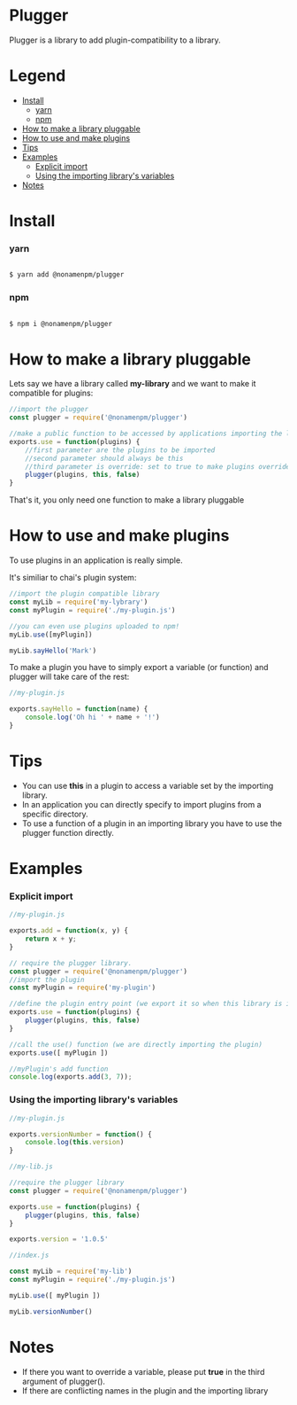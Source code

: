 # Plugger
Plugger is a library to add plugin-compatibility to a library.

# Legend
- [Install](#install)
  - [yarn](#yarn)
  - [npm](#npm)
- [How to make a library pluggable](#how-to-make-a-library-pluggable)
- [How to use and make plugins](#how-to-use-and-make-plugins)
- [Tips](#tips)
- [Examples](#examples)
  - [Explicit import](#explicit-import)
  - [Using the importing library's variables](#using-the-importing-library's-variables)
- [Notes](#notes)

# Install

### yarn
```bash

$ yarn add @nonamenpm/plugger

```

### npm

```bash

$ npm i @nonamenpm/plugger

```

# How to make a library pluggable

Lets say we have a library called **my-library** and we want to make it compatible for plugins:

```js
//import the plugger
const plugger = require('@nonamenpm/plugger')

//make a public function to be accessed by applications importing the library
exports.use = function(plugins) {
    //first parameter are the plugins to be imported
    //second parameter should always be this
    //third parameter is override: set to true to make plugins override existing variables
    plugger(plugins, this, false)
}
```

That's it, you only need one function to make a library pluggable

# How to use and make plugins

To use plugins in an application is really simple.

It's similiar to chai's plugin system:

```js
//import the plugin compatible library
const myLib = require('my-lybrary')
const myPlugin = require('./my-plugin.js')

//you can even use plugins uploaded to npm!
myLib.use([myPlugin])

myLib.sayHello('Mark')
```

To make a plugin you have to simply export a variable (or function) and plugger will take care of the rest:

```js
//my-plugin.js

exports.sayHello = function(name) {
    console.log('Oh hi ' + name + '!')
}
```

# Tips

- You can use **this** in a plugin to access a variable set by the importing library.
- In an application you can directly specify to import plugins from a specific directory.
- To use a function of a plugin in an importing library you have to use the plugger function directly. 

# Examples

### Explicit import

```js
//my-plugin.js

exports.add = function(x, y) {
    return x + y;
}
```

```js
// require the plugger library.
const plugger = require('@nonamenpm/plugger')
//import the plugin
const myPlugin = require('my-plugin')

//define the plugin entry point (we export it so when this library is imported users can specify which plugins to import)
exports.use = function(plugins) {
    plugger(plugins, this, false)
}

//call the use() function (we are directly importing the plugin)
exports.use([ myPlugin ])

//myPlugin's add function
console.log(exports.add(3, 7));

```

### Using the importing library's variables

```js
//my-plugin.js

exports.versionNumber = function() {
    console.log(this.version)
}
```

```js
//my-lib.js

//require the plugger library
const plugger = require('@nonamenpm/plugger')

exports.use = function(plugins) {
    plugger(plugins, this, false)
}

exports.version = '1.0.5'

```

```js
//index.js

const myLib = require('my-lib')
const myPlugin = require('./my-plugin.js')

myLib.use([ myPlugin ])

myLib.versionNumber()
```

# Notes

- If there you want to override a variable, please put **true** in the third argument of plugger().
- If there are conflicting names in the plugin and the importing library

